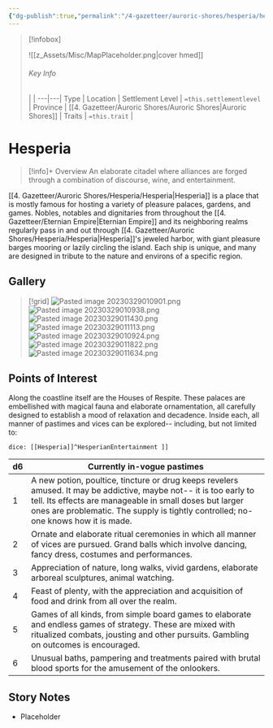 ```yaml
---
{"dg-publish":true,"permalink":"/4-gazetteer/auroric-shores/hesperia/hesperia/"}
---
```



> [!infobox]
> 
> ![[z_Assets/Misc/MapPlaceholder.png\|cover hmed]]
> ###### Key Info
>  |   |
> ---|---|
> Type | Location |
> Settlement Level | `=this.settlementlevel` |
> Province | [[4. Gazetteer/Auroric Shores/Auroric Shores\|Auroric Shores]] |
> Traits | `=this.trait` |

# Hesperia

> [!info]+ Overview
> An elaborate citadel where alliances are forged through a combination of discourse, wine, and entertainment.

[[4. Gazetteer/Auroric Shores/Hesperia/Hesperia\|Hesperia]] is a place that is mostly famous for hosting a variety of pleasure palaces, gardens, and games. Nobles, notables and dignitaries from throughout the [[4. Gazetteer/Eternian Empire\|Eternian Empire]] and its neighboring realms regularly pass in and out through [[4. Gazetteer/Auroric Shores/Hesperia/Hesperia\|Hesperia]]'s jeweled harbor, with giant pleasure barges mooring or lazily circling the island. Each ship is unique, and many are designed in tribute to the nature and environs of a specific region.

## Gallery

>[!grid]
>![Pasted image 20230329010901.png](/img/user/x.%20Assets/Attachments/Pasted%20image%2020230329010901.png)
>![Pasted image 20230329010938.png](/img/user/x.%20Assets/Attachments/Pasted%20image%2020230329010938.png)
>![Pasted image 20230329011430.png](/img/user/x.%20Assets/Attachments/Pasted%20image%2020230329011430.png)
>![Pasted image 20230329011113.png](/img/user/x.%20Assets/Attachments/Pasted%20image%2020230329011113.png)
>![Pasted image 20230329010924.png](/img/user/x.%20Assets/Attachments/Pasted%20image%2020230329010924.png)
>![Pasted image 20230329011822.png](/img/user/x.%20Assets/Attachments/Pasted%20image%2020230329011822.png)
>![Pasted image 20230329011634.png](/img/user/x.%20Assets/Attachments/Pasted%20image%2020230329011634.png)

## Points of Interest

Along the coastline itself are the Houses of Respite. These palaces are embellished with magical fauna and elaborate ornamentation, all carefully designed to establish a mood of relaxation and decadence. Inside each, all manner of pastimes and vices can be explored-- including, but not limited to:

`dice: [[Hesperia]]^HesperianEntertainment ]]`

| d6  | Currently in-vogue pastimes   |
| --- | --- |
| 1   | A new potion, poultice, tincture or drug keeps revelers amused. It may be addictive, maybe not-- it is too early to tell. Its effects are manageable in small doses but larger ones are problematic. The supply is tightly controlled; no-one knows how it is made.    |
| 2   | Ornate and elaborate ritual ceremonies in which all manner of vices are pursued. Grand balls which involve dancing, fancy dress, costumes and performances.    |
| 3   | Appreciation of nature, long walks, vivid gardens, elaborate arboreal sculptures, animal watching.    |
| 4   | Feast of plenty, with the appreciation and acquisition of food and drink from all over the realm.    |
| 5   | Games of all kinds, from simple board games to elaborate and endless games of strategy. These are mixed with ritualized combats, jousting and other pursuits. Gambling on outcomes is encouraged.    |
| 6   | Unusual baths, pampering and treatments paired with brutal blood sports for the amusement of the onlookers.    |{ #HesperianEntertainment}


## Story Notes

- Placeholder


